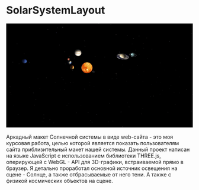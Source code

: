 # SolarSystemLayout

![me](https://github.com/yelelexA/SolarSystemLayout/blob/main/.gifs/solarSys.gif)

Аркадный макет Солнечной системы в виде web-сайта - это моя курсовая работа, целью которой является показать пользователям сайта приблизительный макет нашей системы.
Данный проект написан на языке JavaScript с использованием библиотеки THREE.js, оперирующей с WebGL - API для 3D-графики, встраиваемой прямо в браузер.
Я детально проработал основной источник освещения на сцене - Солнце, а также отбрасываемые от него тени. А также с физикой космических объектов на сцене.
